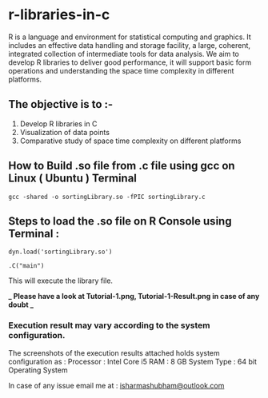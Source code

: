 # r-libraries-in-c
R is a language and environment for statistical computing and graphics. It includes an effective data handling and storage facility, a large, coherent, integrated collection of intermediate tools
for data analysis. We aim to develop R libraries to deliver good performance, it will support
basic form operations and understanding the space time complexity in different platforms.

## The objective is to :-
1) Develop  R libraries in C
2) Visualization of data points
3) Comparative study of space time complexity on different platforms

## How to Build .so file from .c file using gcc on Linux ( Ubuntu ) Terminal

`gcc -shared -o sortingLibrary.so -fPIC sortingLibrary.c`

## Steps to load the .so file on R Console using Terminal : 

` dyn.load('sortingLibrary.so') ` 

 ` .C("main") ` 

This will execute the library file.

**_ Please have a look at Tutorial-1.png, Tutorial-1-Result.png
 in case of any doubt _**
 
### Execution result may vary according to the system configuration.
The screenshots of the execution results attached holds system configuration as :
	Processor : Intel Core i5
	RAM : 8 GB
	System Type : 64 bit Operating System

In case of any issue email me at : isharmashubham@outlook.com

